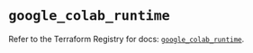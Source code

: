 # `google_colab_runtime`

Refer to the Terraform Registry for docs: [`google_colab_runtime`](https://registry.terraform.io/providers/hashicorp/google/6.29.0/docs/resources/colab_runtime).
